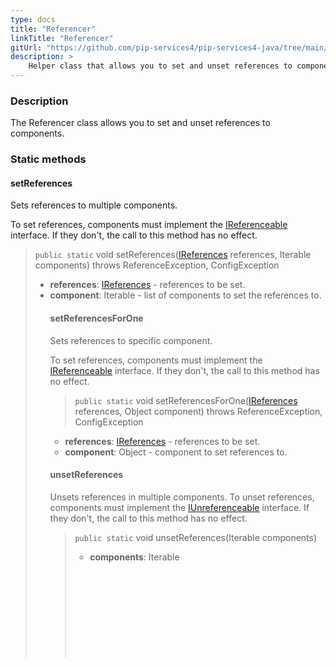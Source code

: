 ```yaml
---
type: docs
title: "Referencer"
linkTitle: "Referencer"
gitUrl: "https://github.com/pip-services4/pip-services4-java/tree/main/pip-services4-components-java"
description: >
    Helper class that allows you to set and unset references to components.
---
```


### Description

The Referencer class allows you to set and unset references to components.

### Static methods

#### setReferences
Sets references to multiple components.

To set references, components must implement the [IReferenceable](../ireferenceable) interface.
If they don't, the call to this method has no effect.

> `public static` void setReferences([IReferences](../ireferences) references, Iterable<Object> components) throws ReferenceException, ConfigException

- **references**: [IReferences](../ireferences) - references to be set.
- **component**: Iterable<Object> - list of components to set the references to.

#### setReferencesForOne
Sets references to specific component.

To set references, components must implement the [IReferenceable](../ireferenceable) interface.
If they don't, the call to this method has no effect.

> `public static` void setReferencesForOne([IReferences](../ireferences) references, Object component) throws ReferenceException, ConfigException

- **references**: [IReferences](../ireferences) - references to be set.
- **component**: Object - component to set references to.

#### unsetReferences
Unsets references in multiple components.
To unset references, components must implement the [IUnreferenceable](../iunreferenceable) interface.
If they don't, the call to this method has no effect.

> `public static` void unsetReferences(Iterable<Object> components)

- **components**: Iterable<Object> - list of components, whose references must be cleared.

#### unsetReferencesForOne
Unsets references in a specific component.

To unset references, components must implement the [IUnreferenceable](../iunreferenceable) interface.
If they don't, the call to this method has no effect.

> `public static` void unsetReferencesForOne(Object component) 

- **component**: Object - component to unset references.


### See also
- #### [IReferenceable](../ireferenceable)
- #### [IUnreferenceable](../iunreferenceable)
